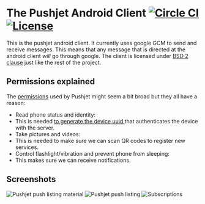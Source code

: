 The Pushjet Android Client [![Circle CI](https://circleci.com/gh/Pushjet/Pushjet-Android.svg?style=svg)](https://circleci.com/gh/Pushjet/Pushjet-Android)
[![License](http://img.shields.io/badge/license-BSD-blue.svg?style=flat)](/LICENSE)
==========================
This is the pushjet android client. It currently uses google GCM to send and receive messages. This means 
that any message that is directed at the android client *will* go through google. The client is licensed 
under [BSD 2 clause][1] just like the rest of the project.

## Permissions explained
The [permissions][4] used by Pushjet might seem a bit broad but they all have a reason:

 - Read phone status and identity:
  - This is needed [to generate the device uuid ][5] that authenticates the device with the server.
 - Take pictures and videos:
  - This is needed to make sure we can scan QR codes to register new services.
 - Control flashlight/vibration and prevent phone from sleeping:
  - This makes sure we can receive notifications.

## Screenshots
![Pushjet push listing material][6] ![Pushjet push listing][2] ![Subscriptions][3]


[1]: https://tldrlegal.com/license/bsd-2-clause-license-%28freebsd%29
[2]: http://pushjet.io/images/android/screenshot_1.png
[3]: http://pushjet.io/images/android/screenshot_2.png
[6]: http://pushjet.io/images/android/screenshot_3.png
[4]: /app/src/main/AndroidManifest.xml
[5]: https://github.com/Pushjet/Pushjet-Android/blob/master/app/src/main/java/io/Pushjet/api/PushjetApi/DeviceUuidFactory.java
